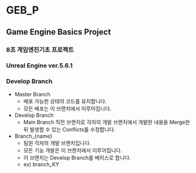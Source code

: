 # GEB_P
## Game Engine Basics Project
### 8조 게임엔진기초 프로젝트
### Unreal Engine ver.5.6.1

### Develop Branch
- Master Branch
  - 배포 가능한 상태의 코드를 유지합니다.
  - 모든 배포는 이 브랜치에서 이루어집니다.
- Develop Branch
  - Main Branch 직전 브랜치로 각자의 개발 브랜치에서 개발한 내용을 Merge한 뒤 발생할 수 있는 Conflicts를 수정합니다.
- Branch_{name}
  - 팀원 각자의 개발 브랜치입니다.
  - 모든 기능 개발은 이 브랜치에서 이루어집니다.
  - 이 브랜치는 Develop Branch를 베이스로 합니다.
  - ex) branch_KY
